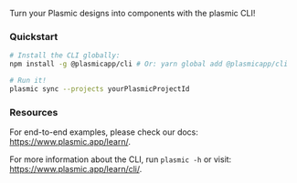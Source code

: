 Turn your Plasmic designs into components with the plasmic CLI!

### Quickstart

```bash
# Install the CLI globally:
npm install -g @plasmicapp/cli # Or: yarn global add @plasmicapp/cli

# Run it!
plasmic sync --projects yourPlasmicProjectId
```

### Resources

For end-to-end examples, please check our docs: https://www.plasmic.app/learn/.

For more information about the CLI, run `plasmic -h` or visit: https://www.plasmic.app/learn/cli/.
